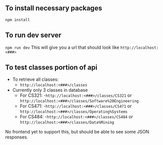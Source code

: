 
## To install necessary packages
`npm install`


## To run dev server
`npm run dev`
This will give you a url that should look like `http://localhost:<###>`

## To test classes portion of api
- To retrieve all classes:
    - `http://localhost:<###>/classes`
- Currently only 3 classes in database
    - For CS321:
        -`http://localhost:<###>/classes/CS321` or `http://localhost:<###>/classes/Software%20Engineering`
    - For CS471:
        -`http://localhost:<###>/classes/CS471` or `http://localhost:<###>/classes/Operating%Systems`
    - For CS484:
        -`http://localhost:<###>/classes/CS484` or `http://localhost:<###>/classes/Data%Mining`
        
No frontend yet to support this, but should be able to see some JSON responses.
